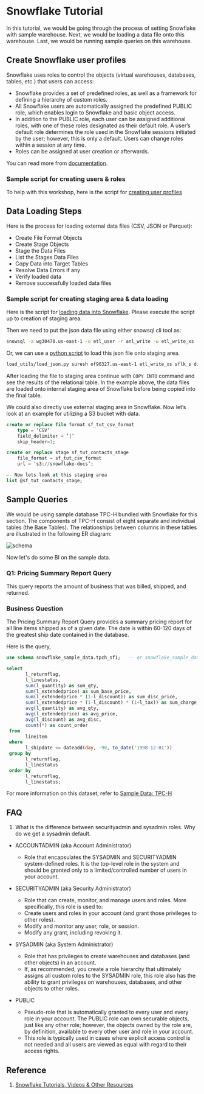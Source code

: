 # Snowflake Tutorial

In this tutorial, we would be going through the process of setting Snowflake with sample warehouse. Next, we would be loading a data file onto this warehouse. Last, we would be running sample queries on this warehouse.

## Create Snowflake user profiles

Snowflake uses roles to control the objects (virtual warehouses, databases, tables, etc.) that users can access:

* Snowflake provides a set of predefined roles, as well as a framework for defining a hierarchy of custom roles.
* All Snowflake users are automatically assigned the predefined PUBLIC role, which enables login to Snowflake and basic object access.
* In addition to the PUBLIC role, each user can be assigned additional roles, with one of these roles designated as their default role. A user’s default role determines the role used in the Snowflake sessions initiated by the user; however, this is only a default. Users can change roles within a session at any time.
* Roles can be assigned at user creation or afterwards.

You can read more from [documentation](https://docs.snowflake.net/manuals/user-guide/admin-user-management.html#user-roles).

### Sample script for creating users & roles

To help with this workshop, here is the script for [creating user profiles](scripts/user_profiles.sql)

## Data Loading Steps

Here is the process for loading external data files (CSV, JSON or Parquet):

* Create File Format Objects 
* Create Stage Objects 
* Stage the Data Files 
* List the Stages Data Files 
* Copy Data into Target Tables 
* Resolve Data Errors if any 
* Verify loaded data 
* Remove successfully loaded data files 

### Sample script for creating staging area & data loading

Here is the script for [loading data into Snowflake](scripts/data_loading.sql). Please execute the script up to creation of staging area.

Then we need to put the json data file using either snowsql cli tool as: 

```bash
snowsql -a wg30470.us-east-1 -u etl_user -r anl_write -w etl_write_xs -d sflk_s -s dim	
```

Or, we can use a [python script](load_utils/load_json.py) to load this json file onto staging area.

```bash
load_utils/load_json.py suresh of96327.us-east-1 etl_write_xs sflk_s dim
```

After loading the file to staging area continue with `COPY INTO` command and see the results of the relational table. In the example above, the data files are loaded onto internal staging area of Snowflake before being copied into the final table.

We could also directly use external staging area in Snowflake. Now let’s look at an example for utilizing a S3 bucket with data.

```sql
create or replace file format sf_tut_csv_format
	type = ‘CSV’
	field_delimiter = ‘|’
	skip_header=1;

create or replace stage sf_tut_contacts_stage
	file_format = sf_tut_csv_format
	url = ‘s3://snowflake-docs’;

—- Now lets look at this staging area
list @sf_tut_contacts_stage;
```

## Sample Queries

We would be using sample database TPC-H bundled with Snowflake for this section. The components of TPC-H consist of eight separate and individual tables (the Base Tables). The relationships between columns in these tables are illustrated in the following ER diagram:

![schema](https://docs.snowflake.net/manuals/_images/sample-data-tpch-schema.png)

Now let's do some BI on the sample data. 

### Q1: Pricing Summary Report Query

This query reports the amount of business that was billed, shipped, and returned.

### Business Question

The Pricing Summary Report Query provides a summary pricing report for all line items shipped as of a given date. The date is within 60-120 days of the greatest ship date contained in the database.

Here is the query,

```sql
use schema snowflake_sample_data.tpch_sf1;   -- or snowflake_sample_data.{tpch_sf10 | tpch_sf100 | tpch_sf1000}

select
       l_returnflag,
       l_linestatus,
       sum(l_quantity) as sum_qty,
       sum(l_extendedprice) as sum_base_price,
       sum(l_extendedprice * (1-l_discount)) as sum_disc_price,
       sum(l_extendedprice * (1-l_discount) * (1+l_tax)) as sum_charge,
       avg(l_quantity) as avg_qty,
       avg(l_extendedprice) as avg_price,
       avg(l_discount) as avg_disc,
       count(*) as count_order
 from
       lineitem
 where
       l_shipdate <= dateadd(day, -90, to_date('1998-12-01'))
 group by
       l_returnflag,
       l_linestatus
 order by
       l_returnflag,
       l_linestatus;
```

For more information on this dataset, refer to [Sample Data: TPC-H](https://docs.snowflake.net/manuals/user-guide/sample-data-tpch.html)


## FAQ

1. What is the difference between securityadmin and sysadmin roles. Why do we get a sysadmin default.

* ACCOUNTADMIN (aka Account Administrator) 
	- Role that encapsulates the SYSADMIN and SECURITYADMIN system-defined roles. It is the top-level role in the system and should be granted only to a limited/controlled number of users in your account.

* SECURITYADMIN (aka Security Administrator)
	- Role that can create, monitor, and manage users and roles. More specifically, this role is used to:
	- Create users and roles in your account (and grant those privileges to other roles).
	- Modify and monitor any user, role, or session.
	- Modify any grant, including revoking it.

* SYSADMIN (aka System Administrator) 
	- Role that has privileges to create warehouses and databases (and other objects) in an account.
	- If, as recommended, you create a role hierarchy that ultimately assigns all custom roles to the SYSADMIN role, this role also has the ability to grant privileges on warehouses, databases, and other objects to other roles.

* PUBLIC
	- Pseudo-role that is automatically granted to every user and every role in your account. The PUBLIC role can own securable objects, just like any other role; however, the objects owned by the role are, by definition, available to every other user and role in your account.
	- This role is typically used in cases where explicit access control is not needed and all users are viewed as equal with regard to their access rights.

## Reference

1. [Snowflake Tutorials, Videos & Other Resources](https://docs.snowflake.net/manuals/other-resources.html)

